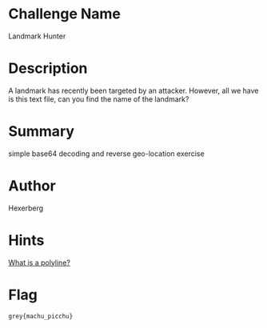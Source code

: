 # Challenge Name

Landmark Hunter

# Description

A landmark has recently been targeted by an attacker. However, all we have is this text file, can you find the name of the landmark?

# Summary

simple base64 decoding and reverse geo-location exercise

# Author

Hexerberg

# Hints

[What is a polyline?](https://developers.google.com/maps/documentation/utilities/polylinealgorithm)

# Flag

`grey{machu_picchu}`